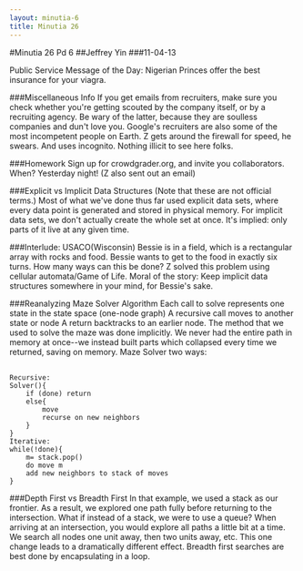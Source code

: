 ```yaml
---
layout: minutia-6
title: Minutia 26
---
```


#Minutia 26 Pd 6
##Jeffrey Yin
###11-04-13

Public Service Message of the Day: Nigerian Princes offer the best insurance for your viagra.


###Miscellaneous Info
If you get emails from recruiters, make sure you check whether you're getting scouted by the company itself, or by a recruiting agency. Be wary of the latter, because they are soulless companies and dun't love you. Google's recruiters are also some of the most incompetent people on Earth.
Z gets around the firewall for speed, he swears. And uses incognito. Nothing illicit to see here folks.

###Homework
Sign up for crowdgrader.org, and invite you collaborators. When? Yesterday night! (Z also sent out an email)

###Explicit vs Implicit Data Structures
(Note that these are not official terms.)
Most of what we've done thus far used explicit data sets, where every data point is generated and stored in physical memory. 
For implicit data sets, we don't actually create the whole set at once. It's implied: only parts of it live at any given time.

###Interlude: USACO(Wisconsin)
Bessie is in a field, which is a rectangular array with rocks and food. Bessie wants to get to the food in exactly six turns. How many ways can this be done?
Z solved this problem using cellular automata/Game of Life. 
Moral of the story: Keep implicit data structures somewhere in your mind, for Bessie's sake.  

###Reanalyzing Maze Solver Algorithm
Each call to solve represents one state in the state space (one-node graph)
A recursive call moves to another state or node
A return backtracks to an earlier node.
The method that we used to solve the maze was done implicitly. We never had the entire path in memory at once--we instead built parts which collapsed every time we returned, saving on memory.
Maze Solver two ways:
<pre> <code>
Recursive: 
Solver(){
	if (done) return
	else{
		move
		recurse on new neighbors
	}
}
Iterative:
while(!done){
	m= stack.pop()
	do move m
	add new neighbors to stack of moves
}
</code></pre>
###Depth First vs Breadth First
In that example, we used a stack as our frontier. As a result, we explored one path fully before returning to the intersection.
What if instead of a stack, we were to use a queue? When arriving at an intersection, you would explore all paths a little bit at a time. We search all nodes one unit away, then two units away, etc. This one change leads to a dramatically different effect.
Breadth first searches are best done by encapsulating in a loop.
